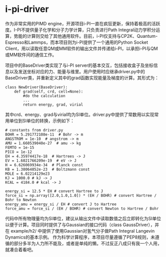 # i-pi-driver

作为非常实用的PIMD engine，开源项目i-PI一直在疯狂更新，保持着极高的活跃度。I-PI不提供量子化学和分子力学计算，只负责进行Path Integral动力学积分运算，势能的计算则交给了其他通用软件。目前，i-PI仅支持与CP2K、Quantum-Espresso和Lammps，而本项目则为i-PI提供了一个通用的Python Socket Client，用以读取任意QM或MM软件的输出文件并传递给i-PI，以承担i-PI与QM或MM软件间的通信工作。

项目中的BaseDriver类实现了与i-PI server的基本交互，包括接收盒子及坐标信息以及发送坐标对应的力、能量与维里。用户使用时应继承driver.py中的BaseDriver类，并重新定义其中的grad函数实现能量及梯度的计算。其形式为：
```
class NewDriver(BaseDriver):
    def grad(self, crd, cell=None):
        #do the calculation
        ...
        return energy, grad, virial
```

其中crd、energy、grad与virial均为SI单位。driver.py中提供了常数用以实现常用单位到SI单位的转换，示例如下：

```
# constants from driver.py
BOHR = 5.291772108e-11  # Bohr -> m
ANGSTROM = 1e-10  # angstrom -> m
AMU = 1.660539040e-27  # amu -> kg
FEMTO = 1e-15
PICO = 1e-12
EH = 4.35974417e-18  # Hartrees -> J
EV = 1.6021766209e-19  # eV -> J
H = 6.626069934e-34  # Planck const
KB = 1.38064852e-23  # Boltzmann const
MOLE = 6.02214129e23
KJ = 1000.0 # kJ -> J
KCAL = 4184.0 # kcal -> J

energy_si = 12.5 * EH # convert Hartree to J
force_si = np.array([2.0,1.0,1.0]) * (EH / BOHR) # convert Hartree / Bohr to Newton
energy_amu = energy_si / EH # convert J to Hartree
force_amu = force_si / (EH / BOHR) # convert Newton to Hartree / Bohr
```

代码中所有物理量均为SI单位，建议从输出文件中读取数值之后立即转化为SI单位以便于计算。项目同时提供了与Gaussian的接口代码（class GaussDriver），并在 example/h2/ 中提供了使用Gaussian对氢气分子做Path Integral Langevin Dynamics的基本示例。
作为科学计算程序，本项目尽量遵循了PEP8规则，未遵循的部分多半为人力所不能及，或者是单纯的懒。不过反正八成只有我一个人用，就凑合着看吧。
